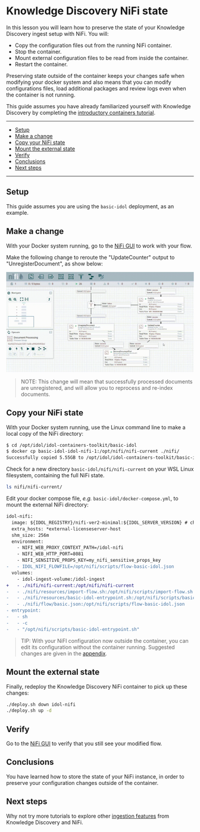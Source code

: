 # Knowledge Discovery NiFi state

In this lesson you will learn how to preserve the state of your Knowledge Discovery ingest setup with NiFi. You will:

- Copy the configuration files out from the running NiFi container.
- Stop the container.
- Mount external configuration files to be read from inside the container.
- Restart the container.

Preserving state outside of the container keeps your changes safe when modifying your docker system and also means that you can modify configurations files, load additional packages and review logs even when the container is not running.

This guide assumes you have already familiarized yourself with Knowledge Discovery by completing the [introductory containers tutorial](../../introduction/containers/README.md).

---

- [Setup](#setup)
- [Make a change](#make-a-change)
- [Copy your NiFi state](#copy-your-nifi-state)
- [Mount the external state](#mount-the-external-state)
- [Verify](#verify)
- [Conclusions](#conclusions)
- [Next steps](#next-steps)

---

## Setup

This guide assumes you are using the `basic-idol` deployment, as an example.

## Make a change

With your Docker system running, go to the [NiFi GUI](http://idol-docker-host:8001/nifi/) to work with your flow.

Make the following change to reroute the "UpdateCounter" output to "UnregisterDocument", as show below:

![nifi-change-flow.gif](./figs/nifi-change-flow.gif)

> NOTE: This change will mean that successfully processed documents are unregistered, and will allow you to reprocess and re-index documents.

## Copy your NiFi state

With your Docker system running, use the Linux command line to make a local copy of the NiFi directory:

```sh
$ cd /opt/idol/idol-containers-toolkit/basic-idol
$ docker cp basic-idol-idol-nifi-1:/opt/nifi/nifi-current ./nifi/
Successfully copied 5.55GB to /opt/idol/idol-containers-toolkit/basic-idol/nifi/
```

Check for a new directory `basic-idol/nifi/nifi-current` on your WSL Linux filesystem, containing the full NiFi state.

```sh
ls nifi/nifi-current/
```

Edit your docker compose file, *e.g.* `basic-idol/docker-compose.yml`, to mount the external NiFi directory:

```diff
idol-nifi:
  image: ${IDOL_REGISTRY}/nifi-ver2-minimal:${IDOL_SERVER_VERSION} # choose nifi-ver{1,2}-{minimal,full}
  extra_hosts: *external-licenseserver-host
  shm_size: 256m
  environment:
    - NIFI_WEB_PROXY_CONTEXT_PATH=/idol-nifi
    - NIFI_WEB_HTTP_PORT=8081
    - NIFI_SENSITIVE_PROPS_KEY=my_nifi_sensitive_props_key
-   - IDOL_NIFI_FLOWFILE=/opt/nifi/scripts/flow-basic-idol.json
  volumes:
    - idol-ingest-volume:/idol-ingest
+   - ./nifi/nifi-current:/opt/nifi/nifi-current
-   - ./nifi/resources/import-flow.sh:/opt/nifi/scripts/import-flow.sh
-   - ./nifi/resources/basic-idol-entrypoint.sh:/opt/nifi/scripts/basic-idol-entrypoint.sh
-   - ./nifi/flow/basic.json:/opt/nifi/scripts/flow-basic-idol.json
- entrypoint:
-   - sh
-   - -c
-   - "/opt/nifi/scripts/basic-idol-entrypoint.sh"
```

> TIP: With your NiFI configuration now outside the container, you can edit its configuration without the container running. Suggested changes are given in the [appendix](../../appendix/TIPS.md#nifi-settings).

## Mount the external state

Finally, redeploy the Knowledge Discovery NiFi container to pick up these changes:

```sh
./deploy.sh down idol-nifi
./deploy.sh up -d
```

## Verify

Go to the [NiFi GUI](http://idol-docker-host:8001/nifi/) to verify that you still see your modified flow.

## Conclusions

You have learned how to store the state of your NiFi instance, in order to preserve your configuration changes outside of the container.

## Next steps

Why not try more tutorials to explore other [ingestion features](../README.md) from Knowledge Discovery and NiFi.
